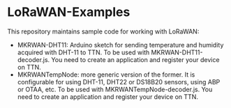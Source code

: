 # LoRaWAN-Examples
This repository maintains sample code for working with LoRaWAN:
* MKRWAN-DHT11: Arduino sketch for sending temperature and humidity acquired with DHT-11 to TTN. To be used with MKRWAN-DHT11-decoder.js. You need to create an application and register your device on TTN.
* MKRWANTempNode: more generic version of the former. It is configurable for using DHT-11, DHT22 or DS18B20 sensors, using ABP or OTAA, etc. To be used with MKRWANTempNode-decoder.js. You need to create an application and register your device on TTN.
